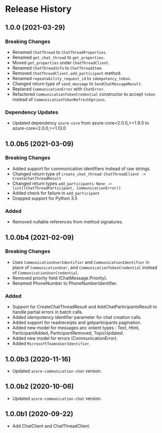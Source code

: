 # Release History

## 1.0.0 (2021-03-29)
### Breaking Changes
- Renamed `ChatThread` to `ChatThreadProperties`.
- Renamed `get_chat_thread` to `get_properties`.
- Moved `get_properties` under `ChatThreadClient`.
- Renamed `ChatThreadInfo` to `ChatThreadItem`.
- Removed `ChatThreadClient.add_participant` method.
- Renamed `repeatability_request_id` to `idempotency_token`.
- Changed return type of `send_message` to `SendChatMessageResult`.
- Replaced `CommunicationError` with `ChatError`.
- Refactored `CommunicationTokenCredential` constructor to accept `token` instead of `CommunicationTokenRefreshOptions`.
### Dependency Updates
- Updated dependency `azure-core` from  azure-core<2.0.0,>=1.9.0 to azure-core<2.0.0,>=1.13.0

## 1.0.0b5 (2021-03-09)
### Breaking Changes
- Added support for communication identifiers instead of raw strings.
- Changed return type of `create_chat_thread`: `ChatThreadClient -> CreateChatThreadResult`
- Changed return types `add_participants`: `None -> list[(ChatThreadParticipant, CommunicationError)]`
- Added check for failure in `add_participant`
- Dropped support for Python 3.5
### Added
- Removed nullable references from method signatures.

## 1.0.0b4 (2021-02-09)
### Breaking Changes
- Uses `CommunicationUserIdentifier` and `CommunicationIdentifier` in place of `CommunicationUser`, and `CommunicationTokenCredential` instead of `CommunicationUserCredential`.
- Removed priority field (ChatMessage.Priority).
- Renamed PhoneNumber to PhoneNumberIdentifier.

### Added
- Support for CreateChatThreadResult and AddChatParticipantsResult to handle partial errors in batch calls.
- Added idempotency identifier parameter for chat creation calls.
- Added support for readreceipts and getparticipants pagination.
- Added new model for messages anc ontent types : Text, Html, ParticipantAdded, ParticipantRemoved, TopicUpdated.
- Added new model for errors (CommunicationError).
- Added `MicrosoftTeamsUserIdentifier`.

## 1.0.0b3 (2020-11-16)
- Updated `azure-communication-chat` version.

## 1.0.0b2 (2020-10-06)
- Updated `azure-communication-chat` version.

## 1.0.0b1 (2020-09-22)
  - Add ChatClient and ChatThreadClient.
